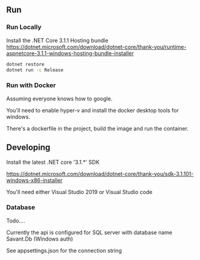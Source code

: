 ## Run

### Run Locally

Install the .NET Core 3.1.1 Hosting bundle 
https://dotnet.microsoft.com/download/dotnet-core/thank-you/runtime-aspnetcore-3.1.1-windows-hosting-bundle-installer


``` cmd
dotnet restore
dotnet run -c Release
```

### Run with Docker 

Assuming everyone knows how to google.

You'll need to enable hyper-v and install the docker desktop tools for windows.

There's a dockerfile in the project, build the image and run the container.

## Developing 

Install the latest .NET core '3.1.*' SDK 

https://dotnet.microsoft.com/download/dotnet-core/thank-you/sdk-3.1.101-windows-x86-installer

You'll need either Visual Studio 2019 or Visual Studio code 

### Database 

Todo.... 

Currently the api is configured for SQL server with database name Savant.Db (Windows auth)

See appsettings.json for the connection string 

